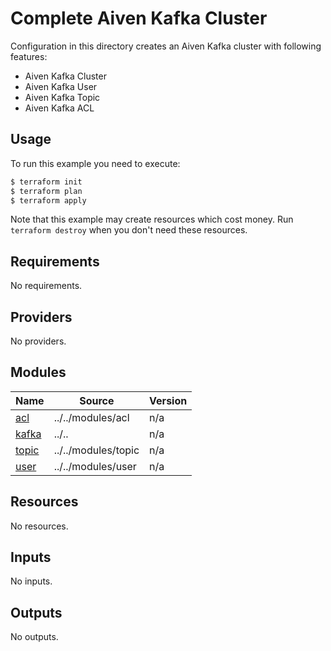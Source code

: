 # Complete Aiven Kafka Cluster

Configuration in this directory creates an Aiven Kafka cluster with following features:

- Aiven Kafka Cluster
- Aiven Kafka User
- Aiven Kafka Topic 
- Aiven Kafka ACL

## Usage

To run this example you need to execute:

```bash
$ terraform init
$ terraform plan
$ terraform apply
```

Note that this example may create resources which cost money. Run `terraform destroy` when you don't need these resources.


<!-- BEGIN_TF_DOCS -->
## Requirements

No requirements.

## Providers

No providers.

## Modules

| Name | Source | Version |
|------|--------|---------|
| <a name="module_acl"></a> [acl](#module\_acl) | ../../modules/acl | n/a |
| <a name="module_kafka"></a> [kafka](#module\_kafka) | ../.. | n/a |
| <a name="module_topic"></a> [topic](#module\_topic) | ../../modules/topic | n/a |
| <a name="module_user"></a> [user](#module\_user) | ../../modules/user | n/a |

## Resources

No resources.

## Inputs

No inputs.

## Outputs

No outputs.
<!-- END_TF_DOCS -->